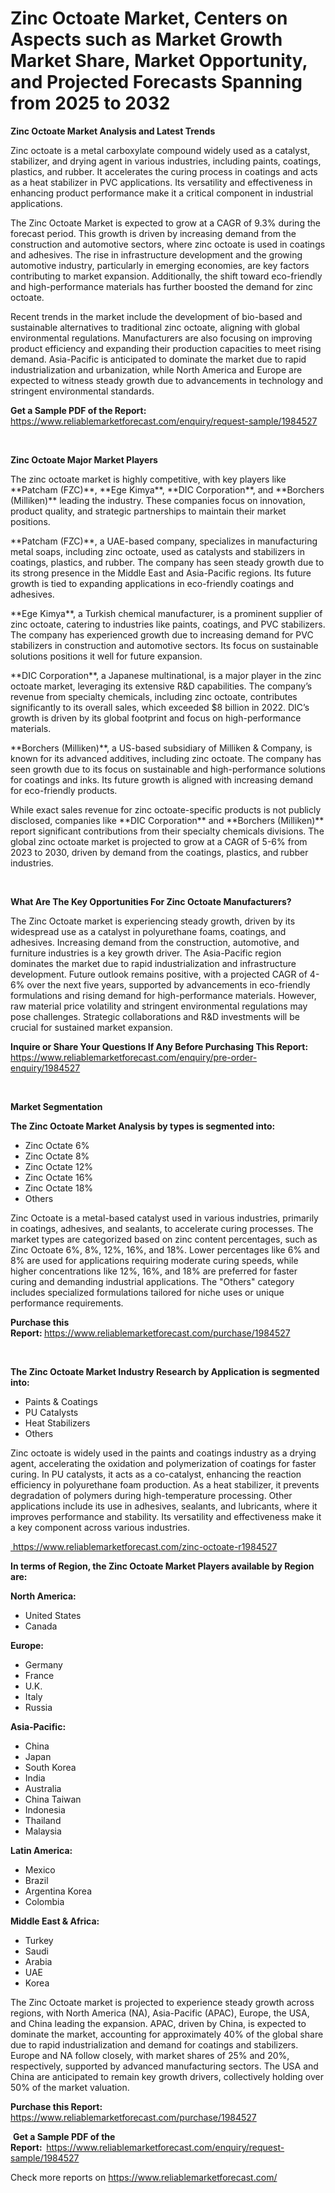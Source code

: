 <p><h1>Zinc Octoate Market, Centers on Aspects such as Market Growth Market Share, Market Opportunity, and Projected Forecasts Spanning from 2025 to 2032</h1></p><p><strong>Zinc Octoate Market Analysis and Latest Trends</strong></p>
<p><p>Zinc octoate is a metal carboxylate compound widely used as a catalyst, stabilizer, and drying agent in various industries, including paints, coatings, plastics, and rubber. It accelerates the curing process in coatings and acts as a heat stabilizer in PVC applications. Its versatility and effectiveness in enhancing product performance make it a critical component in industrial applications.</p><p>The Zinc Octoate Market is expected to grow at a CAGR of 9.3% during the forecast period. This growth is driven by increasing demand from the construction and automotive sectors, where zinc octoate is used in coatings and adhesives. The rise in infrastructure development and the growing automotive industry, particularly in emerging economies, are key factors contributing to market expansion. Additionally, the shift toward eco-friendly and high-performance materials has further boosted the demand for zinc octoate.</p><p>Recent trends in the market include the development of bio-based and sustainable alternatives to traditional zinc octoate, aligning with global environmental regulations. Manufacturers are also focusing on improving product efficiency and expanding their production capacities to meet rising demand. Asia-Pacific is anticipated to dominate the market due to rapid industrialization and urbanization, while North America and Europe are expected to witness steady growth due to advancements in technology and stringent environmental standards.</p></p>
<p><strong>Get a Sample PDF of the Report:&nbsp;</strong> <a href="https://www.reliablemarketforecast.com/enquiry/request-sample/1984527?utm_campaign=2171&utm_medium=2&utm_source=Github&utm_content=ia&utm_term=30012025&utm_id=zinc-octoate">https://www.reliablemarketforecast.com/enquiry/request-sample/1984527</a></p>
<p>&nbsp;</p>
<p><strong>Zinc Octoate Major Market Players</strong></p>
<p><p>The zinc octoate market is highly competitive, with key players like **Patcham (FZC)**, **Ege Kimya**, **DIC Corporation**, and **Borchers (Milliken)** leading the industry. These companies focus on innovation, product quality, and strategic partnerships to maintain their market positions.</p><p>**Patcham (FZC)**, a UAE-based company, specializes in manufacturing metal soaps, including zinc octoate, used as catalysts and stabilizers in coatings, plastics, and rubber. The company has seen steady growth due to its strong presence in the Middle East and Asia-Pacific regions. Its future growth is tied to expanding applications in eco-friendly coatings and adhesives.</p><p>**Ege Kimya**, a Turkish chemical manufacturer, is a prominent supplier of zinc octoate, catering to industries like paints, coatings, and PVC stabilizers. The company has experienced growth due to increasing demand for PVC stabilizers in construction and automotive sectors. Its focus on sustainable solutions positions it well for future expansion.</p><p>**DIC Corporation**, a Japanese multinational, is a major player in the zinc octoate market, leveraging its extensive R&D capabilities. The company’s revenue from specialty chemicals, including zinc octoate, contributes significantly to its overall sales, which exceeded $8 billion in 2022. DIC’s growth is driven by its global footprint and focus on high-performance materials.</p><p>**Borchers (Milliken)**, a US-based subsidiary of Milliken & Company, is known for its advanced additives, including zinc octoate. The company has seen growth due to its focus on sustainable and high-performance solutions for coatings and inks. Its future growth is aligned with increasing demand for eco-friendly products.</p><p>While exact sales revenue for zinc octoate-specific products is not publicly disclosed, companies like **DIC Corporation** and **Borchers (Milliken)** report significant contributions from their specialty chemicals divisions. The global zinc octoate market is projected to grow at a CAGR of 5-6% from 2023 to 2030, driven by demand from the coatings, plastics, and rubber industries.</p></p>
<p>&nbsp;</p>
<p><strong>What Are The Key Opportunities For Zinc Octoate Manufacturers?</strong></p>
<p><p>The Zinc Octoate market is experiencing steady growth, driven by its widespread use as a catalyst in polyurethane foams, coatings, and adhesives. Increasing demand from the construction, automotive, and furniture industries is a key growth driver. The Asia-Pacific region dominates the market due to rapid industrialization and infrastructure development. Future outlook remains positive, with a projected CAGR of 4-6% over the next five years, supported by advancements in eco-friendly formulations and rising demand for high-performance materials. However, raw material price volatility and stringent environmental regulations may pose challenges. Strategic collaborations and R&D investments will be crucial for sustained market expansion.</p></p>
<p><strong>Inquire or Share Your Questions If Any Before Purchasing This Report:</strong> <a href="https://www.reliablemarketforecast.com/enquiry/pre-order-enquiry/1984527?utm_campaign=2171&utm_medium=2&utm_source=Github&utm_content=ia&utm_term=30012025&utm_id=zinc-octoate">https://www.reliablemarketforecast.com/enquiry/pre-order-enquiry/1984527</a></p>
<p>&nbsp;</p>
<p><strong>Market Segmentation</strong></p>
<p><strong>The Zinc Octoate Market Analysis by types is segmented into:</strong></p>
<p><ul><li>Zinc Octate 6%</li><li>Zinc Octate 8%</li><li>Zinc Octate 12%</li><li>Zinc Octate 16%</li><li>Zinc Octate 18%</li><li>Others</li></ul></p>
<p><p>Zinc Octoate is a metal-based catalyst used in various industries, primarily in coatings, adhesives, and sealants, to accelerate curing processes. The market types are categorized based on zinc content percentages, such as Zinc Octoate 6%, 8%, 12%, 16%, and 18%. Lower percentages like 6% and 8% are used for applications requiring moderate curing speeds, while higher concentrations like 12%, 16%, and 18% are preferred for faster curing and demanding industrial applications. The "Others" category includes specialized formulations tailored for niche uses or unique performance requirements.</p></p>
<p><strong>Purchase this Report:&nbsp;</strong><a href="https://www.reliablemarketforecast.com/purchase/1984527?utm_campaign=2171&utm_medium=2&utm_source=Github&utm_content=ia&utm_term=30012025&utm_id=zinc-octoate">https://www.reliablemarketforecast.com/purchase/1984527</a></p>
<p>&nbsp;</p>
<p><strong>The Zinc Octoate Market Industry Research by Application is segmented into:</strong></p>
<p><ul><li>Paints & Coatings</li><li>PU Catalysts</li><li>Heat Stabilizers</li><li>Others</li></ul></p>
<p><p>Zinc octoate is widely used in the paints and coatings industry as a drying agent, accelerating the oxidation and polymerization of coatings for faster curing. In PU catalysts, it acts as a co-catalyst, enhancing the reaction efficiency in polyurethane foam production. As a heat stabilizer, it prevents degradation of polymers during high-temperature processing. Other applications include its use in adhesives, sealants, and lubricants, where it improves performance and stability. Its versatility and effectiveness make it a key component across various industries.</p></p>
<p><a href="https://www.reliablemarketforecast.com/zinc-octoate-r1984527?utm_campaign=2171&utm_medium=2&utm_source=Github&utm_content=ia&utm_term=30012025&utm_id=zinc-octoate">&nbsp;https://www.reliablemarketforecast.com/zinc-octoate-r1984527</a></p>
<p><strong>In terms of Region, the Zinc Octoate Market Players available by Region are:</strong></p>
<p>
    <p> <strong> North America: </strong>
        <ul>
            <li>United States</li>
            <li>Canada</li>
        </ul>
        </p> 
    <p> <strong> Europe: </strong>
        <ul>
            <li>Germany</li>
            <li>France</li>
            <li>U.K.</li>
            <li>Italy</li>
            <li>Russia</li>
        </ul>
        </p> 
    <p> <strong> Asia-Pacific: </strong>
        <ul>
            <li>China</li>
            <li>Japan</li>
            <li>South Korea</li>
            <li>India</li>
            <li>Australia</li>
            <li>China Taiwan</li>
            <li>Indonesia</li>
            <li>Thailand</li>
            <li>Malaysia</li>
        </ul>
        </p> 
    <p> <strong> Latin America: </strong>
        <ul>
            <li>Mexico</li>
            <li>Brazil</li>
            <li>Argentina Korea</li>
            <li>Colombia</li>
        </ul>
        </p> 
    <p> <strong> Middle East & Africa: </strong>
        <ul>
            <li>Turkey</li>
            <li>Saudi</li>
            <li>Arabia</li>
            <li>UAE</li>
            <li>Korea</li>
        </ul>
    </p>
    </p>
<p><p>The Zinc Octoate market is projected to experience steady growth across regions, with North America (NA), Asia-Pacific (APAC), Europe, the USA, and China leading the expansion. APAC, driven by China, is expected to dominate the market, accounting for approximately 40% of the global share due to rapid industrialization and demand for coatings and stabilizers. Europe and NA follow closely, with market shares of 25% and 20%, respectively, supported by advanced manufacturing sectors. The USA and China are anticipated to remain key growth drivers, collectively holding over 50% of the market valuation.</p></p>
<p><strong>Purchase this Report: </strong><a href="https://www.reliablemarketforecast.com/purchase/1984527?utm_campaign=2171&utm_medium=2&utm_source=Github&utm_content=ia&utm_term=30012025&utm_id=zinc-octoate">https://www.reliablemarketforecast.com/purchase/1984527</a></p>
<p>&nbsp;<strong>Get a Sample PDF of the Report:&nbsp;&nbsp;</strong><a href="https://www.reliablemarketforecast.com/enquiry/request-sample/1984527?utm_campaign=2171&utm_medium=2&utm_source=Github&utm_content=ia&utm_term=30012025&utm_id=zinc-octoate">https://www.reliablemarketforecast.com/enquiry/request-sample/1984527</a></p>
<p><strong></strong></p>
<p>Check more reports on <a href="https://www.reliablemarketforecast.com/?utm_campaign=2171&utm_medium=2&utm_source=Github&utm_content=ia&utm_term=30012025&utm_id=zinc-octoate">https://www.reliablemarketforecast.com/</a></p>